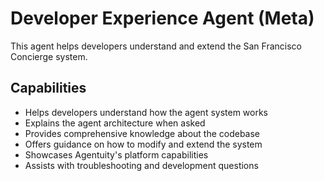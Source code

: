 # Developer Experience Agent (Meta)

This agent helps developers understand and extend the San Francisco Concierge system.

## Capabilities
* Helps developers understand how the agent system works
* Explains the agent architecture when asked
* Provides comprehensive knowledge about the codebase
* Offers guidance on how to modify and extend the system
* Showcases Agentuity's platform capabilities
* Assists with troubleshooting and development questions